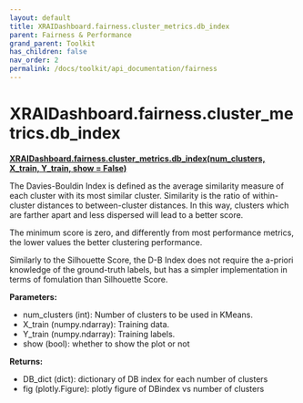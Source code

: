 ```yaml
---
layout: default
title: XRAIDashboard.fairness.cluster_metrics.db_index
parent: Fairness & Performance
grand_parent: Toolkit
has_children: false
nav_order: 2
permalink: /docs/toolkit/api_documentation/fairness
---
```


# XRAIDashboard.fairness.cluster_metrics.db_index
**[XRAIDashboard.fairness.cluster_metrics.db_index(num_clusters, X_train, Y_train, show = False)](https://github.com/gaberamolete/XRAIDashboard/blob/main/fairness/cluster_metrics.py)**


The Davies-Bouldin Index is defined as the average similarity measure of each cluster with its most similar cluster. Similarity is the ratio of within-cluster distances to between-cluster distances. In this way, clusters which are farther apart and less dispersed will lead to a better score.

The minimum score is zero, and differently from most performance metrics, the lower values the better clustering performance.

Similarly to the Silhouette Score, the D-B Index does not require the a-priori knowledge of the ground-truth labels, but has a simpler implementation in terms of fomulation than Silhouette Score.


**Parameters:**
- num_clusters (int): Number of clusters to be used in KMeans.
- X_train (numpy.ndarray): Training data.
- Y_train (numpy.ndarray): Training labels.
- show (bool): whether to show the plot or not

**Returns:**
- DB_dict (dict): dictionary of DB index for each number of clusters
- fig (plotly.Figure): plotly figure of DBindex vs number of clusters
